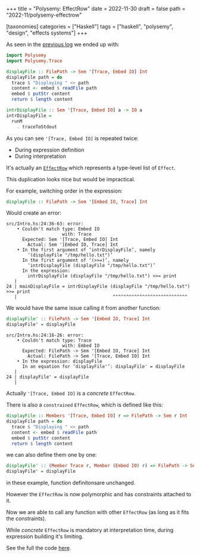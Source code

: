 +++
title = "Polysemy: EffectRow"
date = 2022-11-30
draft = false
path = "2022-11/polysemy-effectrow"

[taxonomies]
categories = ["Haskell"]
tags = ["haskell", "polysemy", "design", "effects systems"]
+++

As seen in the [previous log](@/blog/2022-11-27_polysemy-interpreters-intro.md) we ended up with:

```haskell
import Polysemy
import Polysemy.Trace

displayFile :: FilePath -> Sem '[Trace, Embed IO] Int
displayFile path = do
  trace $ "Displaying " <> path
  content <- embed $ readFile path
  embed $ putStr content
  return $ length content

intrDisplayFile :: Sem '[Trace, Embed IO] a -> IO a
intrDisplayFile =
  runM
    . traceToStdout
```

As you can see `'[Trace, Embed IO]` is repeated twice:

* During expression definition
* During interpretation

It's actually an [`EffectRow`](https://hackage.haskell.org/package/polysemy-1.7.1.0/docs/Polysemy.html#t:EffectRow) which represents a type-level list of `Effect`.

This duplication looks nice but would be impractical.

For example, switching order in the expression:

```haskell
displayFile :: FilePath -> Sem '[Embed IO, Trace] Int
```

Would create an error:

```
src/Intro.hs:24:36-63: error:
    • Couldn't match type: Embed IO
                     with: Trace
      Expected: Sem '[Trace, Embed IO] Int
        Actual: Sem '[Embed IO, Trace] Int
    • In the first argument of ‘intrDisplayFile’, namely
        ‘(displayFile "/tmp/hello.txt")’
      In the first argument of ‘(>>=)’, namely
        ‘intrDisplayFile (displayFile "/tmp/hello.txt")’
      In the expression:
        intrDisplayFile (displayFile "/tmp/hello.txt") >>= print
   |
24 | mainDisplayFile = intrDisplayFile (displayFile "/tmp/hello.txt") >>= print
   |                                    ^^^^^^^^^^^^^^^^^^^^^^^^^^^^
```

We would have the same issue calling it from another function:

```haskell
displayFile' :: FilePath -> Sem '[Embed IO, Trace] Int
displayFile' = displayFile
```

```
src/Intro.hs:24:16-26: error:
    • Couldn't match type: Trace
                     with: Embed IO
      Expected: FilePath -> Sem '[Embed IO, Trace] Int
        Actual: FilePath -> Sem '[Trace, Embed IO] Int
    • In the expression: displayFile
      In an equation for ‘displayFile'’: displayFile' = displayFile
   |
24 | displayFile' = displayFile
   | 
```

Actually `'[Trace, Embed IO]` is a _concrete_ `EffectRow`.

There is also a `constrained` `EffectRow`, which is defined like this:

```haskell
displayFile :: Members '[Trace, Embed IO] r => FilePath -> Sem r Int
displayFile path = do
  trace $ "Displaying " <> path
  content <- embed $ readFile path
  embed $ putStr content
  return $ length content
```

we can also define them one by one:

```haskell
displayFile' :: (Member Trace r, Member (Embed IO) r) => FilePath -> Sem r Int
displayFile' = displayFile
```

in these example, function definitonsare unchanged.

However the `EffectRow` is now polymorphic and has constraints attached to it.

Now we are able to call any function with other `EffectRow` (as long as it fits the constraints).

While _concrete_ `EffectRow` is mandatory at interpretation time, during expression building it's limiting.

See the full the code [here](https://github.com/blackheaven/blackheaven.github.io/blob/master/content/code/polysemy/src/EffectRow.hs).
